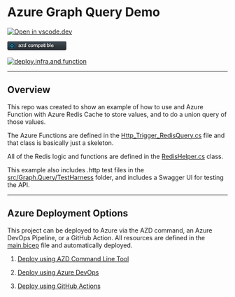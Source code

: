 # Azure Graph Query Demo

[![Open in vscode.dev](https://img.shields.io/badge/Open%20in-vscode.dev-blue)][1]

[1]: https://vscode.dev/github/lluppesms/redis.query.demo/

![azd Compatible](./Docs/images/AZD_Compatible.png)

[![deploy.infra.and.function](https://github.com/lluppesms/redis.query.demo/actions/workflows/deploy-infra-function.yml/badge.svg)](https://github.com/lluppesms/redis.query.demo/actions/workflows/deploy-infra-function.yml)

---

## Overview

This repo was created to show an example of how to use and Azure Function with Azure Redis Cache to store values, and to do a union query of those values.

The Azure Functions are defined in the [Http_Trigger_RedisQuery.cs](./src/Graph.Query/Http_Trigger_RedisQuery.cs) file and that class is basically just a skeleton.

All of the Redis logic and functions are defined in the [RedisHelper.cs](./src/Graph.Query/DataRepository/RedisHelper.cs) class.

This example also includes .http test files in the [src/Graph.Query/TestHarness](./src/Graph.Query/TestHarness) folder, and includes a Swagger UI for testing the API.

---

## Azure Deployment Options

This project can be deployed to Azure via the AZD command, an Azure DevOps Pipeline, or a GitHub Action.  All resources are defined in the [main.bicep](./infra/Bicep/main.bicep) file and automatically deployed.

1. [Deploy using AZD Command Line Tool](./Docs/AzdDeploy.md)

2. [Deploy using Azure DevOps](./Docs/AzureDevOps.md)

3. [Deploy using GitHub Actions](./Docs/GitHubActions.md)

<!-- ---

## Running the Application

[How to run the application](./Docs/RunApplication.md) -->
